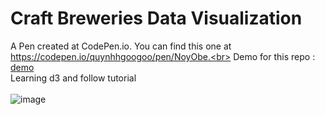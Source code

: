 # Craft Breweries Data Visualization
A Pen created at CodePen.io. You can find this one at https://codepen.io/quynhhgoogoo/pen/NoyObe.<br>
Demo for this repo : [demo](https://github.com/user/repo/blob/branch/other_file.md)<br>
 Learning d3 and follow tutorial <br><br>
 ![image](https://user-images.githubusercontent.com/26543302/52526945-476ec080-2cc9-11e9-8a66-6ded1cd3a348.png)
